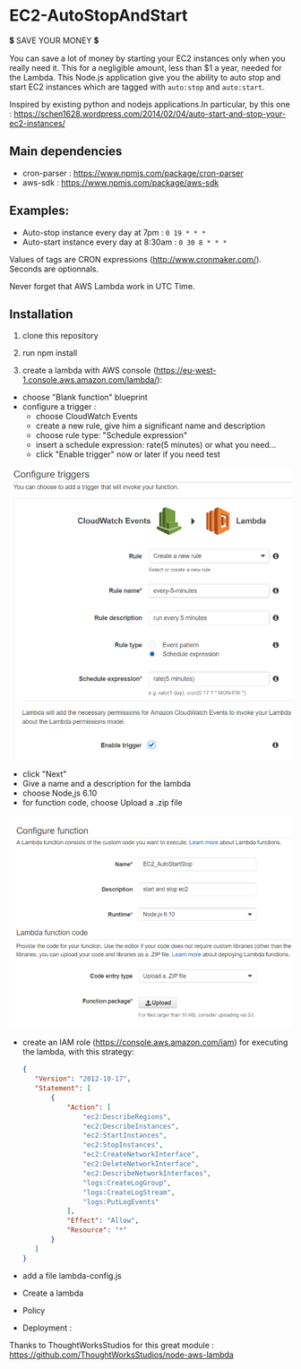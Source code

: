 # EC2-AutoStopAndStart

:heavy_dollar_sign: SAVE YOUR MONEY :heavy_dollar_sign:

You can save a lot of money by starting your EC2 instances only when you really need it.
This for a negligible amount, less than $1 a year, needed for the Lambda.
This Node.js application give you the ability to auto stop and start EC2 instances which are tagged with `auto:stop` and `auto:start`.

Inspired by existing python and nodejs applications.In particular, by this one : https://schen1628.wordpress.com/2014/02/04/auto-start-and-stop-your-ec2-instances/

## Main dependencies

* cron-parser : https://www.npmjs.com/package/cron-parser
* aws-sdk : https://www.npmjs.com/package/aws-sdk

## Examples:

  * Auto-stop instance every day at 7pm : `0 19 * * *`
  * Auto-start instance every day at 8:30am : `0 30 8 * * *`

Values of tags are CRON expressions (http://www.cronmaker.com/). Seconds are optionnals.

Never forget that AWS Lambda work in UTC Time.
    
## Installation

1. clone this repository

2. run npm install

3. create a lambda with AWS console (https://eu-west-1.console.aws.amazon.com/lambda/):

* choose "Blank function" blueprint
* configure a trigger :
   * choose CloudWatch Events
   * create a new rule, give him a significant name and description
   * choose rule type: "Schedule expression"
   * insert a schedule expression: rate(5 minutes) or what you need...
   * click "Enable trigger" now or later if you need test

![sxhedule](img/schedule.png "schedule")

* click "Next"
* Give a name and a description for the lambda
* choose Node,js 6.10
* for function code, choose Upload a .zip file

![config](img/lambda_config.png "config")



* create an IAM role (https://console.aws.amazon.com/iam) for executing the lambda, with this strategy:


    ```json
   {
       "Version": "2012-10-17",
       "Statement": [
           {
               "Action": [
                   "ec2:DescribeRegions",
                   "ec2:DescribeInstances",
                   "ec2:StartInstances",
                   "ec2:StopInstances",
                   "ec2:CreateNetworkInterface",
                   "ec2:DeleteNetworkInterface",
                   "ec2:DescribeNetworkInterfaces",
                   "logs:CreateLogGroup",
                   "logs:CreateLogStream",
                   "logs:PutLogEvents"
               ],
               "Effect": "Allow",
               "Resource": "*"
           }
       ]
   }
   ```



 * add a file lambda-config.js

* Create a lambda

* Policy

* Deployment :

Thanks to ThoughtWorksStudios for this great module : https://github.com/ThoughtWorksStudios/node-aws-lambda